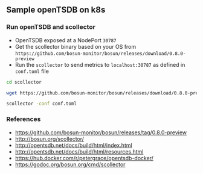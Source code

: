 ## Sample openTSDB on k8s

### Run openTSDB and scollector

- OpenTSDB exposed at a NodePort `30787`
- Get the scollector binary based on your OS from `https://github.com/bosun-monitor/bosun/releases/download/0.8.0-preview`
- Run the `scollector` to send metrics to `localhost:30787` as defined in `conf.toml` file

```bash
cd scollector

wget https://github.com/bosun-monitor/bosun/releases/download/0.8.0-preview/tsdbrelay-darwin-amd64

scollector -conf conf.toml
```

### References

- https://github.com/bosun-monitor/bosun/releases/tag/0.8.0-preview
- http://bosun.org/scollector/
- http://opentsdb.net/docs/build/html/index.html
- http://opentsdb.net/docs/build/html/resources.html
- https://hub.docker.com/r/petergrace/opentsdb-docker/
- https://godoc.org/bosun.org/cmd/scollector
